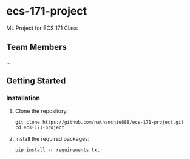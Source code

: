 # ecs-171-project

ML Project for ECS 171 Class

## Team Members
...

## Getting Started

### Installation
1. Clone the repository:
   ```
   git clone https://github.com/nathanchiu888/ecs-171-project.git
   cd ecs-171-project
   ```
2. Install the required packages:
   ```
   pip install -r requirements.txt
   ```
